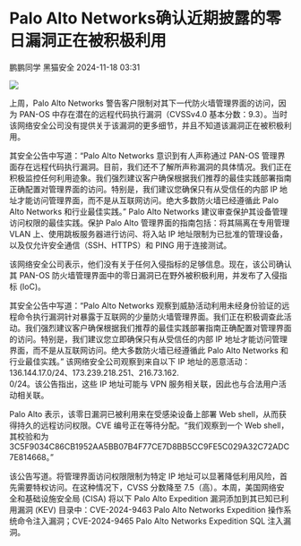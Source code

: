 #  Palo Alto Networks确认近期披露的零日漏洞正在被积极利用   
鹏鹏同学  黑猫安全   2024-11-18 03:31  
  
![](https://mmbiz.qpic.cn/sz_mmbiz_png/8dBEfDPEce8RJzryJUo3WY0AjBJGNhHKW6gFiatBVjK55cicDwXSJCdbh88GDS1MoH5Kr74APs7Iwmozf93chMcA/640?wx_fmt=png&from=appmsg "")  
  
上周，Palo Alto Networks 警告客户限制对其下一代防火墙管理界面的访问，因为 PAN-OS 中存在潜在的远程代码执行漏洞（CVSSv4.0 基本分数：9.3）。当时该网络安全公司没有提供关于该漏洞的更多细节，并且不知道该漏洞正在被积极利用。  
  
其安全公告中写道：“Palo Alto Networks 意识到有人声称通过 PAN-OS 管理界面存在远程代码执行漏洞。目前，我们还不了解所声称漏洞的具体情况。我们正在积极监控任何利用迹象。我们强烈建议客户确保根据我们推荐的最佳实践部署指南正确配置对管理界面的访问。特别是，我们建议您确保只有从受信任的内部 IP 地址才能访问管理界面，而不是从互联网访问。绝大多数防火墙已经遵循此 Palo Alto Networks 和行业最佳实践。” Palo Alto Networks 建议审查保护其设备管理访问权限的最佳实践。保护 Palo Alto 管理界面的指南包括：将其隔离在专用管理 VLAN 上、使用跳板服务器进行访问、将入站 IP 地址限制为已批准的管理设备，以及仅允许安全通信（SSH、HTTPS）和 PING 用于连接测试。  
  
该网络安全公司表示，他们没有关于任何入侵指标的足够信息。现在，该公司确认其 PAN-OS 防火墙管理界面中的零日漏洞已在野外被积极利用，并发布了入侵指标 (IoC)。  
  
其安全公告中写道：“Palo Alto Networks 观察到威胁活动利用未经身份验证的远程命令执行漏洞针对暴露于互联网的少量防火墙管理界面。我们正在积极调查此活动。我们强烈建议客户确保根据我们推荐的最佳实践部署指南正确配置对管理界面的访问。特别是，我们建议您立即确保只有从受信任的内部 IP 地址才能访问管理界面，而不是从互联网访问。绝大多数防火墙已经遵循此 Palo Alto Networks 和行业最佳实践。” 该网络安全公司观察到来自以下 IP 地址的恶意活动：136.144.17.0/24、173.239.218.251、216.73.162.  
0/24。该公告指出，这些 IP 地址可能与 VPN 服务相关联，因此也与合法用户活动相关联。  
  
Palo Alto 表示，该零日漏洞已被利用来在受感染设备上部署 Web shell，从而获得持久的远程访问权限。CVE 编号正在等待分配。“我们观察到一个 Web shell，其校验和为 3C5F9034C86CB1952AA5BB07B4F77CE7D8BB5CC9FE5C029A32C72ADC7E814668。”  
  
该公告写道。将管理界面访问权限限制为特定 IP 地址可以显著降低利用风险，首先需要特权访问。在这种情况下，CVSS 分数降至 7.5（高）。本周，美国网络安全和基础设施安全局 (CISA) 将以下 Palo Alto Expedition 漏洞添加到其已知已利用漏洞 (KEV) 目录中：CVE-2024-9463 Palo Alto Networks Expedition 操作系统命令注入漏洞；CVE-2024-9465 Palo Alto Networks Expedition SQL 注入漏洞。  
  
  
